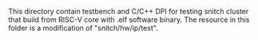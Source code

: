 
This directory contain testbench and C/C++ DPI for testing snitch cluster that build from RISC-V core with .elf software binary. The resource in this folder is a modification of "snitch/hw/ip/test".

